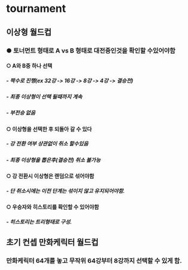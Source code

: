 # tournament

## 이상형 월드컵

### ● 토너먼트 형태로 A vs B 형태로 대전중인것을 확인할 수있어야함
#### ○ A와 B중 하나 선택
##### - 짝수로 진행(ex 32강 -> 16강 -> 8강 -> 4강 -> 결승전)
##### - 최종 이상형이 선택 될때까지 계속 
##### - 부전승 없음
#### ○ 이상형을 선택한 후 되돌아 갈 수 있다
##### - 강 전환 여부 상관없이 취소 할수있음
##### - 최종 이상형을 뽑은후(결승전) 취소 불가능
#### ○ 강 전환시 이상형은 랜덤으로 섞어야함
##### - 단 취소시에는 이전 단계는 섞이지 않고 유지되어야함.
#### ○ 우승자와 히스토리를 확인할 수 있어야함
##### - 히스토리는 트리형태로 구성.

## 초기 컨셉 만화케릭터 월드컵
### 만화케릭터 64개를 놓고 무작위 64강부터 8강까지 선택할 수 있게 함.

